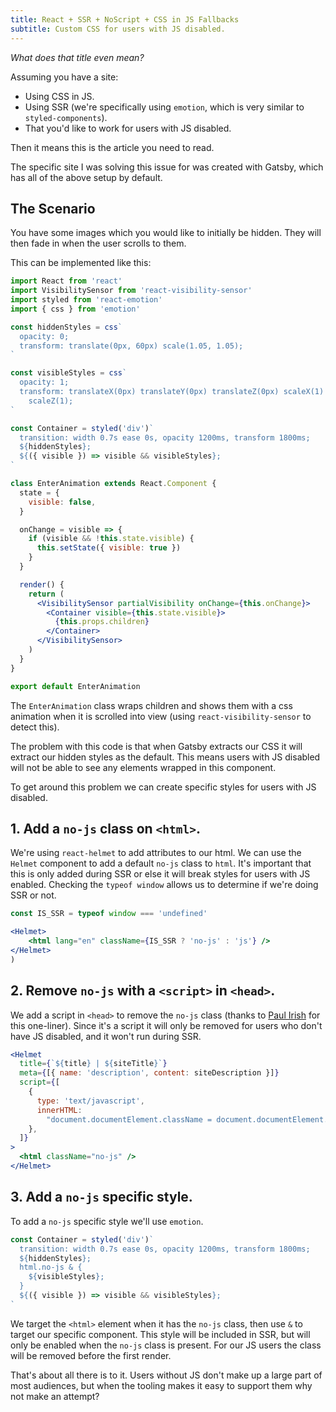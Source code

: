 ```yaml
---
title: React + SSR + NoScript + CSS in JS Fallbacks 
subtitle: Custom CSS for users with JS disabled.
---
```


_What does that title even mean?_

Assuming you have a site:

- Using CSS in JS.
- Using SSR (we're specifically using `emotion`, which is very similar to `styled-components`).
- That you'd like to work for users with JS disabled.

Then it means this is the article you need to read.

The specific site I was solving this issue for was created with Gatsby,
which has all of the above setup by default.

## The Scenario

You have some images which you would like to initially be hidden.
They will then fade in when the user scrolls to them.

This can be implemented like this:

```jsx
import React from 'react'
import VisibilitySensor from 'react-visibility-sensor'
import styled from 'react-emotion'
import { css } from 'emotion'

const hiddenStyles = css`
  opacity: 0;
  transform: translate(0px, 60px) scale(1.05, 1.05);
`

const visibleStyles = css`
  opacity: 1;
  transform: translateX(0px) translateY(0px) translateZ(0px) scaleX(1) scaleY(1)
    scaleZ(1);
`

const Container = styled('div')`
  transition: width 0.7s ease 0s, opacity 1200ms, transform 1800ms;
  ${hiddenStyles};
  ${({ visible }) => visible && visibleStyles};
`

class EnterAnimation extends React.Component {
  state = {
    visible: false,
  }

  onChange = visible => {
    if (visible && !this.state.visible) {
      this.setState({ visible: true })
    }
  }

  render() {
    return (
      <VisibilitySensor partialVisibility onChange={this.onChange}>
        <Container visible={this.state.visible}>
          {this.props.children}
        </Container>
      </VisibilitySensor>
    )
  }
}

export default EnterAnimation
```

The `EnterAnimation` class wraps children and shows them with a css animation when it is scrolled into view (using `react-visibility-sensor` to detect this).

The problem with this code is that when Gatsby extracts our CSS it will extract our hidden styles as the default.
This means users with JS disabled will not be able to see any elements wrapped in this component.

To get around this problem we can create specific styles for users with JS disabled.

## 1. Add a `no-js` class on `<html>`.

We're using `react-helmet` to add attributes to our html.
We can use the `Helmet` component to add a default `no-js` class to `html`.
It's important that this is only added during SSR or else it
will break styles for users with JS enabled.
Checking the `typeof window` allows us to determine if we're doing SSR or not.

```jsx
const IS_SSR = typeof window === 'undefined'

<Helmet>
    <html lang="en" className={IS_SSR ? 'no-js' : 'js'} />
</Helmet>
)
```

## 2. Remove `no-js` with a `<script>` in `<head>`.

We add a script in `<head>` to remove the `no-js` class (thanks to [Paul Irish](https://www.paulirish.com/2009/avoiding-the-fouc-v3/) for this one-liner).
Since it's a script it will only be removed for users who don't have JS disabled, and it won't run during SSR.

```jsx
<Helmet
  title={`${title} | ${siteTitle}`}
  meta={[{ name: 'description', content: siteDescription }]}
  script={[
    {
      type: 'text/javascript',
      innerHTML:
        "document.documentElement.className = document.documentElement.className.replace(/\\bno-js\\b/,'js');",
    },
  ]}
>
  <html className="no-js" />
</Helmet>
```

## 3. Add a `no-js` specific style.

To add a `no-js` specific style we'll use `emotion`.

```jsx
const Container = styled('div')`
  transition: width 0.7s ease 0s, opacity 1200ms, transform 1800ms;
  ${hiddenStyles};
  html.no-js & {
    ${visibleStyles};
  }
  ${({ visible }) => visible && visibleStyles};
`
```

We target the `<html>` element when it has the `no-js` class, then use `&` to target our specific component.
This style will be included in SSR, but will only be enabled when the `no-js` class is present.
For our JS users the class will be removed before the first render.

That's about all there is to it.
Users without JS don't make up a large part of most audiences, but when the tooling makes it easy to support them why not make an attempt?
